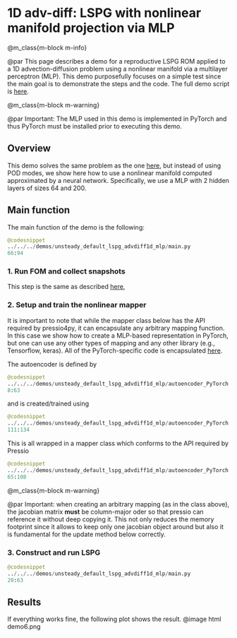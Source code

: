 
# 1D adv-diff: LSPG with nonlinear manifold projection via MLP


@m_class{m-block m-info}

@par
This page describes a demo for a reproductive LSPG ROM applied to a
1D advection-diffusion problem using a nonlinear manifold via a multilayer perceptron (MLP).
This demo purposefully focuses on a simple test since the main goal is
to demonstrate the steps and the code.
The full demo script is [here](https://github.com/Pressio/pressio4py/blob/master/demos/unsteady_default_lspg_advdiff1d_mlp/main.py).

@m_class{m-block m-warning}

@par Important:
The MLP used in this demo is implemented in PyTorch and thus PyTorch must be installed prior to executing this demo.


## Overview
This demo solves the same problem as the one
[here](https://pressio.github.io/pressio4py/html/md_pages_demos_demo1.html),
but instead of using POD modes, we show here how to use
a nonlinear manifold computed approximated by a neural network.
Specifically, we use a MLP with 2 hidden layers of sizes 64 and 200.

<!-- ## Imports -->
<!-- The imports needed are: -->
<!-- ```py -->
<!-- from adv_diff1d import *					# the fom class -->
<!-- from adv_diff_1d_fom import doFom			# the function to collect fom data -->
<!-- from pressio4py import rom as rom -->
<!-- from pressio4py import solvers as solvers -->
<!-- ``` -->

## Main function
The main function of the demo is the following:
```py
@codesnippet
../../../demos/unsteady_default_lspg_advdiff1d_mlp/main.py
66:94
```

### 1. Run FOM and collect snapshots
This step is the same as described [here](https://pressio.github.io/pressio4py/html/md_pages_demos_demo1.html),


### 2. Setup and train the nonlinear mapper
It is important to note that while the mapper class below has
the API required by pressio4py, it can encapsulate any arbitrary mapping function.
In this case we show how to create a MLP-based representation in PyTorch, but one
can use any other types of mapping and any other library (e.g., Tensorflow, keras).
All of the PyTorch-specific code is encapsulated [here](https://github.com/Pressio/pressio4py/blob/master/demos/unsteady_default_lspg_advdiff1d_mlp/autoencoder_PyTorch.py).

The autoencoder is defined by
```py
@codesnippet
../../../demos/unsteady_default_lspg_advdiff1d_mlp/autoencoder_PyTorch.py
8:63
```

and is created/trained using
```py
@codesnippet
../../../demos/unsteady_default_lspg_advdiff1d_mlp/autoencoder_PyTorch.py
111:134
```

This is all wrapped in a mapper class which conforms to the API required by Pressio
```py
@codesnippet
../../../demos/unsteady_default_lspg_advdiff1d_mlp/autoencoder_PyTorch.py
65:108
```

@m_class{m-block m-warning}

@par Important:
when creating an arbitrary mapping (as in the class above),
the jacobian matrix **must** be column-major oder so that pressio
can reference it without deep copying it. This not only reduces the
memory footprint since it allows to keep only one jacobian object
around but also it is fundamental for the update method below correctly.


### 3. Construct and run LSPG
```py
@codesnippet
../../../demos/unsteady_default_lspg_advdiff1d_mlp/main.py
20:63
```

## Results
If everything works fine, the following plot shows the result.
@image html demo6.png

